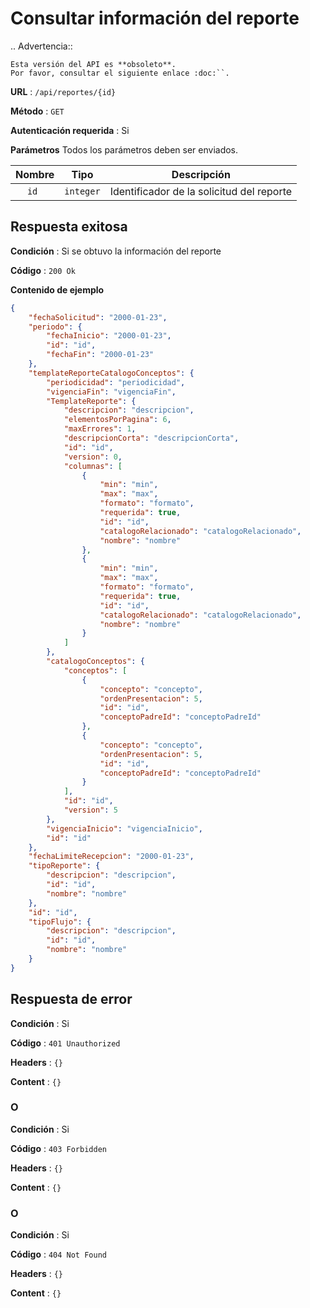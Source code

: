 # Consultar información del reporte

.. Advertencia::

    Esta versión del API es **obsoleto**.
    Por favor, consultar el siguiente enlace :doc:``.
	
**URL** : `/api/reportes/{id}`

**Método** : `GET`

**Autenticación requerida** : Si

**Parámetros** Todos los parámetros deben ser enviados.

| Nombre|Tipo|Descripción|
| :--: |:--:| :--:|
| ```id ```| ```integer``` |Identificador de la solicitud del reporte|



## Respuesta exitosa

**Condición** : Si se obtuvo la información del reporte

**Código** : `200 Ok`

**Contenido de ejemplo**

```json
{
	"fechaSolicitud": "2000-01-23",
	"periodo": {
		"fechaInicio": "2000-01-23",
		"id": "id",
		"fechaFin": "2000-01-23"
	},
	"templateReporteCatalogoConceptos": {
		"periodicidad": "periodicidad",
		"vigenciaFin": "vigenciaFin",
		"TemplateReporte": {
			"descripcion": "descripcion",
			"elementosPorPagina": 6,
			"maxErrores": 1,
			"descripcionCorta": "descripcionCorta",
			"id": "id",
			"version": 0,
			"columnas": [
				{
					"min": "min",
					"max": "max",
					"formato": "formato",
					"requerida": true,
					"id": "id",
					"catalogoRelacionado": "catalogoRelacionado",
					"nombre": "nombre"
				},
				{
					"min": "min",
					"max": "max",
					"formato": "formato",
					"requerida": true,
					"id": "id",
					"catalogoRelacionado": "catalogoRelacionado",
					"nombre": "nombre"
				}
			]
		},
		"catalogoConceptos": {
			"conceptos": [
				{
					"concepto": "concepto",
					"ordenPresentacion": 5,
					"id": "id",
					"conceptoPadreId": "conceptoPadreId"
				},
				{
					"concepto": "concepto",
					"ordenPresentacion": 5,
					"id": "id",
					"conceptoPadreId": "conceptoPadreId"
				}
			],
			"id": "id",
			"version": 5
		},
		"vigenciaInicio": "vigenciaInicio",
		"id": "id"
	},
	"fechaLimiteRecepcion": "2000-01-23",
	"tipoReporte": {
		"descripcion": "descripcion",
		"id": "id",
		"nombre": "nombre"
	},
	"id": "id",
	"tipoFlujo": {
		"descripcion": "descripcion",
		"id": "id",
		"nombre": "nombre"
	}
}
```

## Respuesta de error

**Condición** : Si

**Código** : `401 Unauthorized`

**Headers** : `{}`

**Content** : `{}`

### O

**Condición** : Si

**Código** : `403 Forbidden`

**Headers** : `{}`

**Content** : `{}`

### O

**Condición** : Si

**Código** : `404 Not Found`

**Headers** : `{}`

**Content** : `{}`